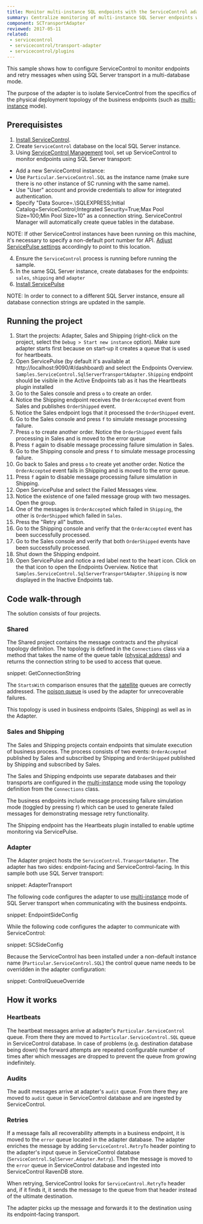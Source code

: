 ```yaml
---
title: Monitor multi-instance SQL endpoints with the ServiceControl adapter
summary: Centralize monitoring of multi-instance SQL Server endpoints with the ServiceControl adapter
component: SCTransportAdapter
reviewed: 2017-05-11
related:
 - servicecontrol
 - servicecontrol/transport-adapter
 - servicecontrol/plugins
---
```



This sample shows how to configure ServiceControl to monitor endpoints and retry messages when using SQL Server transport in a multi-database mode.

The purpose of the adapter is to isolate ServiceControl from the specifics of the physical deployment topology of the business endpoints (such as [multi-instance](/nservicebus/sqlserver/deployment-options.md#modes-overview-multi-instance.md) mode). 


## Prerequisistes

 1. [Install ServiceControl](/servicecontrol/installation.md).
 2. Create `ServiceControl` database on the local SQL Server instance. 
 3. Using [ServiceControl Management](/servicecontrol/license.md#servicecontrol-management-app) tool, set up ServiceControl to monitor endpoints using SQL Server transport:
	 
   * Add a new ServiceControl instance: 
   * Use `Particular.ServiceControl.SQL` as the instance name (make sure there is no other instance of SC running with the same name).
   * Use "User" account and provide credentials to allow for integrated authentication.
   * Specify "Data Source=.\SQLEXPRESS;Initial Catalog=ServiceControl;Integrated Security=True;Max Pool Size=100;Min Pool Size=10" as a connection string. ServiceControl Manager will automatically create queue tables in the database.

NOTE: If other ServiceControl instances have been running on this machine, it's necessary to specify a non-default port number for API. [Adjust ServicePulse settings](/servicepulse/host-config.md#changing-the-servicecontrol-url) accordingly to point to this location.
 
 4. Ensure the `ServiceControl` process is running before running the sample.
 5. In the same SQL Server instance, create databases for the endpoints: `sales`, `shipping` and `adapter`  
 6. [Install ServicePulse](/servicepulse/installation.md)

NOTE: In order to connect to a different SQL Server instance, ensure all database connection strings are updated in the sample.


## Running the project

 1. Start the projects: Adapter, Sales and Shipping (right-click on the project, select the `Debug > Start new instance` option). Make sure adapter starts first because on start-up it creates a queue that is used for heartbeats.
 1. Open ServicePulse (by default it's available at http://localhost:9090/#/dashboard) and select the Endpoints Overview. `Samples.ServiceControl.SqlServerTransportAdapter.Shipping` endpoint should be visible in the Active Endpoints tab as it has the Heartbeats plugin installed
 1. Go to the Sales console and press `o` to create an order.
 1. Notice the Shipping endpoint receives the `OrderAccepted` event from Sales and publishes `OrderShipped` event.
 1. Notice the Sales endpoint logs that it processed the `OrderShipped` event. 
 1. Go to the Sales console and press `f` to simulate message processing failure.
 1. Press `o` to create another order. Notice the `OrderShipped` event fails processing in Sales and is moved to the error queue
 1. Press `f` again to disable message processing failure simulation in Sales.
 1. Go to the Shipping console and press `f` to simulate message processing failure.
 1. Go back to Sales and press `o` to create yet another order. Notice the `OrderAccepted` event fails in Shipping and is moved to the error queue.
 1. Press `f` again to disable message processing failure simulation in Shipping.
 1. Open ServicePulse and select the Failed Messages view.
 1. Notice the existence of one failed message group with two messages. Open the group.
 1. One of the messages is `OrderAccepted` which failed in `Shipping`, the other is `OrderShipped` which failed in `Sales`.
 1. Press the "Retry all" button.
 1. Go to the Shipping console and verify that the `OrderAccepted` event has been successfully processed.
 1. Go to the Sales console and verify that both `OrderShipped` events have been successfully processed.
 1. Shut down the Shipping endpoint.
 1. Open ServicePulse and notice a red label next to the heart icon. Click on the that icon to open the Endpoints Overview. Notice that `Samples.ServiceControl.SqlServerTransportAdapter.Shipping` is now displayed in the Inactive Endpoints tab.


## Code walk-through 

The solution consists of four projects.


### Shared

The Shared project contains the message contracts and the physical topology definition. The topology is defined in the `Connections` class via a method that takes the name of the queue table ([physical address](/nservicebus/sqlserver/addressing.md)) and returns the connection string to be used to access that queue.

snippet: GetConnectionString

The `StartsWith` comparison ensures that the [satellite](/nservicebus/satellites/) queues are correctly addressed. The [poison queue](/servicecontrol/transport-adapter/#queue-configuration-poison-message-queue) is used by the adapter for unrecoverable failures. 

This topology is used in business endpoints (Sales, Shipping) as well as in the Adapter.


### Sales and Shipping

The Sales and Shipping projects contain endpoints that simulate execution of business process. The process consists of two events: `OrderAccepted` published by Sales and subscribed by Shipping and `OrderShipped` published by Shipping and subscribed by Sales.

The Sales and Shipping endpoints use separate databases and their transports are configured in the [multi-instance](/nservicebus/sqlserver/deployment-options.md#modes-overview-multi-instance) mode using the topology definition from the `Connections` class.

The business endpoints include message processing failure simulation mode (toggled by pressing `f`) which can be used to generate failed messages for demonstrating message retry functionality.

The Shipping endpoint has the Heartbeats plugin installed to enable uptime monitoring via ServicePulse.


### Adapter

The Adapter project hosts the `ServiceControl.TransportAdapter`. The adapter has two sides: endpoint-facing and ServiceControl-facing. In this sample both use SQL Server transport:

snippet: AdapterTransport

The following code configures the adapter to use [multi-instance](/nservicebus/sqlserver/deployment-options.md#modes-overview-multi-instance) mode of SQL Server transport when communicating with the business endpoints.

snippet: EndpointSideConfig

While the following code configures the adapter to communicate with ServiceControl:

snippet: SCSideConfig

Because the ServiceControl has been installed under a non-default instance name (`Particular.ServiceControl.SQL`) the control queue name needs to be overridden in the adapter configuration:

snippet: ControlQueueOverride


## How it works


### Heartbeats

The heartbeat messages arrive at adapter's `Particular.ServiceControl` queue. From there they are moved to `Particular.ServiceControl.SQL` queue in ServiceControl database. In case of problems (e.g. destination database being down) the forward attempts are repeated configurable number of times after which messages are dropped to prevent the queue from growing indefinitely.

### Audits

The audit messages arrive at adapter's `audit` queue. From there they are moved to `audit` queue in ServiceControl database and are ingested by ServiceControl.


### Retries

If a message fails all recoverability attempts in a business endpoint, it is moved to the `error` queue located in the adapter database. The adapter enriches the message by adding `ServiceControl.RetryTo` header pointing to the adapter's input queue in ServiceControl database (`ServiceControl.SqlServer.Adapter.Retry`). Then the message is moved to the `error` queue in ServiceControl database and ingested into ServiceControl RavenDB store. 

When retrying, ServiceControl looks for `ServiceControl.RetryTo` header and, if it finds it, it sends the message to the queue from that header instead of the ultimate destination.

The adapter picks up the message and forwards it to the destination using its endpoint-facing transport.
